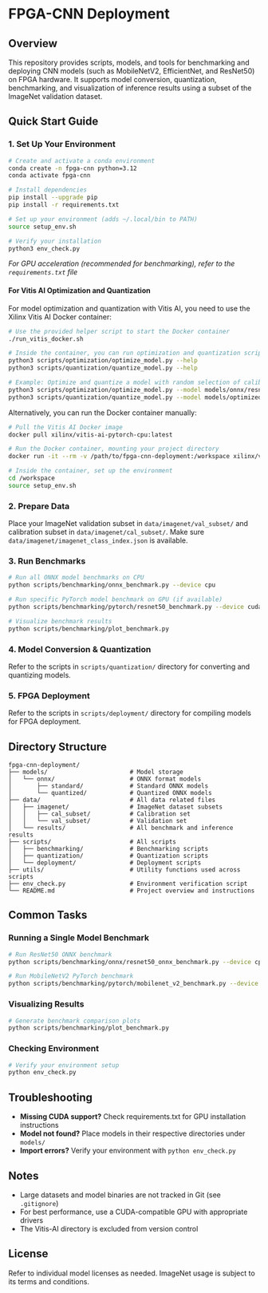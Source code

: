 # FPGA-CNN Deployment

## Overview
This repository provides scripts, models, and tools for benchmarking and deploying CNN models (such as MobileNetV2, EfficientNet, and ResNet50) on FPGA hardware. It supports model conversion, quantization, benchmarking, and visualization of inference results using a subset of the ImageNet validation dataset.

## Quick Start Guide

### 1. Set Up Your Environment

```bash
# Create and activate a conda environment
conda create -n fpga-cnn python=3.12
conda activate fpga-cnn

# Install dependencies
pip install --upgrade pip
pip install -r requirements.txt

# Set up your environment (adds ~/.local/bin to PATH)
source setup_env.sh

# Verify your installation
python3 env_check.py
```

*For GPU acceleration (recommended for benchmarking), refer to the `requirements.txt` file*

#### For Vitis AI Optimization and Quantization

For model optimization and quantization with Vitis AI, you need to use the Xilinx Vitis AI Docker container:

```bash
# Use the provided helper script to start the Docker container
./run_vitis_docker.sh

# Inside the container, you can run optimization and quantization scripts
python3 scripts/optimization/optimize_model.py --help
python3 scripts/quantization/quantize_model.py --help

# Example: Optimize and quantize a model with random selection of calibration data
python3 scripts/optimization/optimize_model.py --model models/onnx/resnet18-v1-7.onnx --format onnx --pruning --arch_opt
python3 scripts/quantization/quantize_model.py --model models/optimized/resnet18-v1-7/final_optimized_model.onnx --format onnx --random_selection
```

Alternatively, you can run the Docker container manually:

```bash
# Pull the Vitis AI Docker image
docker pull xilinx/vitis-ai-pytorch-cpu:latest

# Run the Docker container, mounting your project directory
docker run -it --rm -v /path/to/fpga-cnn-deployment:/workspace xilinx/vitis-ai-pytorch-cpu:latest

# Inside the container, set up the environment
cd /workspace
source setup_env.sh
```

### 2. Prepare Data

Place your ImageNet validation subset in `data/imagenet/val_subset/` and calibration subset in `data/imagenet/cal_subset/`. Make sure `data/imagenet/imagenet_class_index.json` is available.

### 3. Run Benchmarks

```bash
# Run all ONNX model benchmarks on CPU
python scripts/benchmarking/onnx_benchmark.py --device cpu

# Run specific PyTorch model benchmark on GPU (if available)
python scripts/benchmarking/pytorch/resnet50_benchmark.py --device cuda

# Visualize benchmark results
python scripts/benchmarking/plot_benchmark.py
```

### 4. Model Conversion & Quantization

Refer to the scripts in `scripts/quantization/` directory for converting and quantizing models.

### 5. FPGA Deployment

Refer to the scripts in `scripts/deployment/` directory for compiling models for FPGA deployment.

## Directory Structure

```
fpga-cnn-deployment/
├── models/                       # Model storage
│   └── onnx/                     # ONNX format models
│       ├── standard/             # Standard ONNX models
│       └── quantized/            # Quantized ONNX models
├── data/                         # All data related files
│   ├── imagenet/                 # ImageNet dataset subsets
│   │   ├── cal_subset/           # Calibration set
│   │   └── val_subset/           # Validation set
│   └── results/                  # All benchmark and inference results
├── scripts/                      # All scripts
│   ├── benchmarking/             # Benchmarking scripts
│   ├── quantization/             # Quantization scripts
│   └── deployment/               # Deployment scripts
├── utils/                        # Utility functions used across scripts
├── env_check.py                  # Environment verification script
└── README.md                     # Project overview and instructions
```

## Common Tasks

### Running a Single Model Benchmark

```bash
# Run ResNet50 ONNX benchmark
python scripts/benchmarking/onnx/resnet50_onnx_benchmark.py --device cpu

# Run MobileNetV2 PyTorch benchmark
python scripts/benchmarking/pytorch/mobilenet_v2_benchmark.py --device cpu
```

### Visualizing Results

```bash
# Generate benchmark comparison plots
python scripts/benchmarking/plot_benchmark.py
```

### Checking Environment

```bash
# Verify your environment setup
python env_check.py
```

## Troubleshooting

- **Missing CUDA support?** Check requirements.txt for GPU installation instructions
- **Model not found?** Place models in their respective directories under `models/`
- **Import errors?** Verify your environment with `python env_check.py`

## Notes

- Large datasets and model binaries are not tracked in Git (see `.gitignore`)
- For best performance, use a CUDA-compatible GPU with appropriate drivers
- The Vitis-AI directory is excluded from version control

## License
Refer to individual model licenses as needed. ImageNet usage is subject to its terms and conditions.